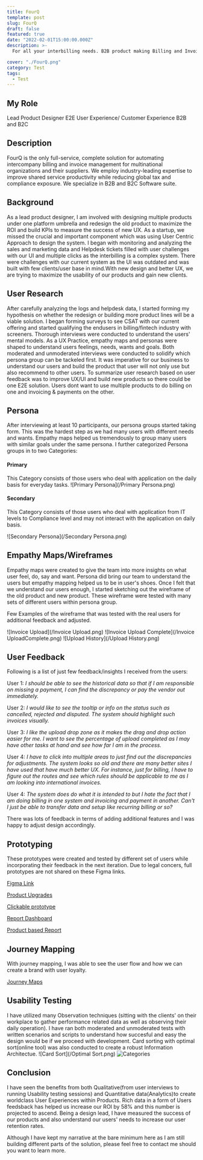 ```yaml
---
title: FourQ
template: post
slug: FourQ
draft: false
featured: true
date: "2022-02-01T15:00:00.000Z"
description: >-
  For all your interbilling needs. B2B product making Billing and Invoicing experience for Vendor and Customer transparent and easy to use.

cover: "./FourQ.png"
category: Test
tags:
  - Test
---
```


## My Role

Lead Product Designer
E2E User Experience/ Customer Experience
B2B and B2C

## Description

FourQ is the only full-service, complete solution for automating intercompany billing and invoice management for multinational organizations and their suppliers. We employ industry-leading expertise to improve shared service productivity while reducing global tax and compliance exposure. We specialize in B2B and B2C Software suite.

## Background

As a lead product designer, I am involved with designing multiple products under one platform umbrella and redesign the old product to maximize the ROI and build KPIs to measure the success of new UX. As a startup, we missed the crucial and important component which was using User Centric Approach to design the system. I began with monitoring and analyzing the sales and marketing data and Helpdesk tickets filled with user challenges with our UI and multiple clicks as the interbilling is a complex system. There were challenges with our current system as the UI was outdated and was built with few clients/user base in mind.With new design and better UX, we are trying to maximize the usability of our products and gain new clients.

## User Research

After carefully analyzing the logs and helpdesk data, I started forming my hypothesis on whether the redesign or building more product lines will be a viable solution. I began forming surveys to see CSAT with our current offering and started qualifying the endusers in billing/fintech industry with screeners. Thorough interviews were conducted to understand the users' mental models. As a UX Practice, empathy maps and personas were shaped to understand users feelings, needs, wants and goals. Both moderated and unmoderated interviews were conducted to solidify which persona group can be tackeled first. It was imperative for our business to understand our users and build the product that user will not only use but also recommend to other users.
To summarize user research based on user feedback was to improve UX/UI and build new products so there could be one E2E solution. Users dont want to use multiple products to do billing on one and invoicing & payments on the other.

## Persona

After interviewing at least 10 participants, our persona groups started taking form. This was the hardest step as we had many users with different needs and wants. Empathy maps helped us tremendously to group many users with similar goals under the same persona. I further categorized Persona groups in to two Categories:

#### Primary

This Category consists of those users who deal with application on the daily basis for everyday tasks.
![Primary Persona](/Primary Persona.png)

#### Secondary

This Category consists of those users who deal with application from IT levels to Compliance level and may not interact with the application on daily basis.

![Secondary Persona](/Secondary Persona.png)

## Empathy Maps/Wireframes

Empathy maps were created to give the team into more insights on what user feel, do, say and want. Persona did bring our team to understand the users but empathy mapping helped us to be in user's shoes. Once I felt that we understand our users enough, I started sketching out the wireframe of the old product and new product. These wireframe were tested with many sets of different users within persona group.

Few Examples of the wireframe that was tested with the real users for additional feedback and adjusted.

![Invoice Upload](/Invoice Upload.png)
![Invoice Upload Complete](/Invoice UploadComplete.png)
![Upload History](/Upload History.png)

## User Feedback

Following is a list of just few feedback/insights I received from the users:

User 1: <i>I should be able to see the historical data so that if I am responsible on missing a payment, I can find the discrepancy or pay the vendor out immediately. </i>

User 2: <i>I would like to see the tooltip or info on the status such as cancelled, rejected and disputed. The system should highlight such invoices visually.</i>

User 3: <i>I like the upload drop zone as it makes the drag and drop action easier for me. I want to see the percentage of upload completed as I may have other tasks at hand and see how far I am in the process.</i>

User 4: <i>I have to click into multiple areas to just find out the discrepancies for adjustments. The system looks so old and there are many better sites I have used that have much better UX. For instance, just for billing, I have to figure out the routes and see which rules should be applicable to me as I am looking into international invoices.</i>

User 4: <i> The system does do what it is intended to but I hate the fact that I am doing billing in one system and invoicing and payment in another. Can't I just be able to transfer data and setup like recurring billing or so? </i>

There was lots of feedback in terms of adding additional features and I was happy to adjust design accordingly.

## Prototyping

These prototypes were created and tested by different set of users while incorporating their feedback in the next iteration. Due to legal concers, full prototypes are not shared on these Figma links.

<a href="https://www.figma.com/file/IzidIlQNitVbmqoIbVPl5D/OneBiller?node-id=0%3A1">Figma Link </a>

<a href="https://www.figma.com/file/SI5ZE4nKcGQSVyBB0x3duC/FourQ?node-id=783%3A0"> Product Upgrades </a>

<a href = "https://www.figma.com/proto/SI5ZE4nKcGQSVyBB0x3duC/FourQ?node-id=2443%3A0&scaling=min-zoom&page-id=2259%3A2098&starting-point-node-id=2259%3A2099"> Clickable prototype </a>

<a href = "https://www.figma.com/file/ViAQgeCRqZbHmXVVmKPsHP/Four-Q-WIP?node-id=2071%3A5911"> Report Dashboard </a>

<a href = "https://www.figma.com/file/SI5ZE4nKcGQSVyBB0x3duC/FourQ?node-id=4219%3A24704"> Product based Report </a>

## Journey Mapping

With journey mapping, I was able to see the user flow and how we can create a brand with user loyalty.

<a href ="https://www.figma.com/file/SI5ZE4nKcGQSVyBB0x3duC/FourQ?node-id=1847%3A1830"> Journey Maps </a>

## Usability Testing

I have utilized many Observation techniques (sitting with the clients' on their workplace to gather performance related data as well as observing their daily operation). I have ran both moderated and unmoderated tests with written scenarios and scripts to understand how succesful and easy the design would be if we proceed with development.
Card sorting with optimal sort(online tool) was also conducted to create a robust Information Architectue.
![Card Sort](/Optimal Sort.png)
![Categories](/Categories.png)

## Conclusion

I have seen the benefits from both Qualitative(from user interviews to running Usability testing sessions) and Quantitative data(Analytics)to create worldclass User Experiences within Products. Rich data in a form of Users feedsback has helped us increase our ROI by 58% and this number is projected to ascend. Being a design lead, I have measured the success of our products and also understand our users' needs to increase our user retention rates.

Although I have kept my narrative at the bare minimum here as I am still building different parts of the solution, please feel free to contact me should you want to learn more.
